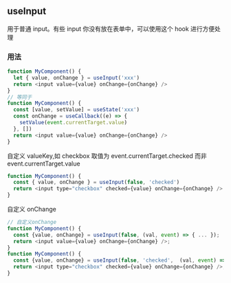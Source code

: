 ## useInput

用于普通 input。有些 input 你没有放在表单中，可以使用这个 hook 进行方便处理

### 用法

```javascript
function MyComponent() {
  let { value, onChange } = useInput('xxx')
  return <input value={value} onChange={onChange} />
}
// 等同于
function MyComponent() {
  const [value, setValue] = useState('xxx')
  const onChange = useCallback((e) => {
    setValue(event.currentTarget.value)
  }, [])
  return <input value={value} onChange={onChange} />
}
```

自定义 valueKey,如 checkbox 取值为 event.currentTarget.checked 而非 event.currentTarget.value

```javascript
function MyComponent() {
  const { value, onChange } = useInput(false, 'checked')
  return <input type="checkbox" checked={value} onChange={onChange} />
}
```

自定义 onChange

```javascript
// 自定义onChange
function MyComponent() {
  const {value, onChange} = useInput(false, (val, event) => { ... });
  return <input value={value} onChange={onChange} />;
}
function MyComponent() {
  const {value, onChange} = useInput(false, 'checked',  (val, event) => { ... });
  return <input type="checkbox" checked={value} onChange={onChange} />;
}
```
